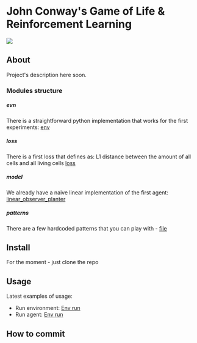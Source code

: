 # John Conway's Game of Life & Reinforcement Learning
![](https://upload.wikimedia.org/wikipedia/en/d/d0/Game_of_life_animated_glider_2.gif)

## About

Project's description here soon.

### Modules structure
##### evn
There is a straightforward python implementation that works for the first experiments:  [env](https://github.com/denistr16/GoL-RL/blob/master/env/env_naive_sphere.py)

##### loss
There is a first loss that defines as:   L1 distance between the amount of all cells and all living cells
[loss](https://github.com/denistr16/GoL-RL/blob/master/loss/losses.py)

##### model
We already have a naive linear implementation of the first agent:
[linear_observer_planter](https://github.com/denistr16/GoL-RL/blob/master/model/linear_observer_planter.py)

##### patterns
There are a few hardcoded patterns that you can play with - [file](https://github.com/denistr16/GoL-RL/blob/master/patterns/gliders.py)

## Install
For the moment - just clone the repo

## Usage
Latest examples of usage:
- Run environment: [Env run](https://github.com/denistr16/GoL-RL/blob/master/envs_run_template_02.ipynb)
- Run agent:  [Env run](https://github.com/denistr16/GoL-RL/blob/master/agent_run_template_02.ipynb)

## How to commit

